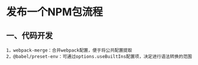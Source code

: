 # 发布一个NPM包流程
## 一、代码开发
```
1，webpack-merge：合并webpack配置，便于将公共配置提取
2，@babel/preset-env：可通过options.useBuiltIns配置项，决定进行语法转换的范围
```
